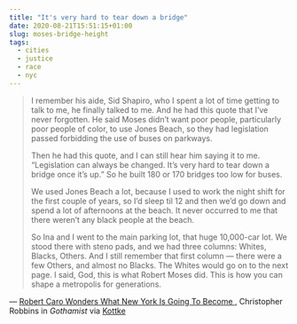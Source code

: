 ```yaml
---
title: "It's very hard to tear down a bridge"
date: 2020-08-21T15:51:15+01:00
slug: moses-bridge-height
tags:
  - cities
  - justice
  - race
  - nyc
---
```


> I remember his aide, Sid Shapiro, who I spent a lot of time getting to talk to me, he finally talked to me. And he had this quote that I’ve never forgotten. He said Moses didn’t want poor people, particularly poor people of color, to use Jones Beach, so they had legislation passed forbidding the use of buses on parkways.
>
> Then he had this quote, and I can still hear him saying it to me. “Legislation can always be changed. It’s very hard to tear down a bridge once it’s up.” So he built 180 or 170 bridges too low for buses.
>
> We used Jones Beach a lot, because I used to work the night shift for the first couple of years, so I’d sleep til 12 and then we’d go down and spend a lot of afternoons at the beach. It never occurred to me that there weren’t any black people at the beach.
>
> So Ina and I went to the main parking lot, that huge 10,000-car lot. We stood there with steno pads, and we had three columns: Whites, Blacks, Others. And I still remember that first column — there were a few Others, and almost no Blacks. The Whites would go on to the next page. I said, God, this is what Robert Moses did. This is how you can shape a metropolis for generations.

&mdash; [Robert Caro Wonders What New York Is Going To Become ](https://gothamist.com/news/robert-caro-wonders-what-new-york-is-going-to-become), Christopher Robbins in _Gothamist_ via [Kottke](https://kottke.org/20/08/its-very-hard-to-tear-down-a-bridge-once-its-up)
